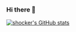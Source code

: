 ### Hi there 👋

<!--
**shocker-0x15/shocker-0x15** is a ✨ _special_ ✨ repository because its `README.md` (this file) appears on your GitHub profile.

Here are some ideas to get you started:

- 🔭 I’m currently working on ...
- 🌱 I’m currently learning ...
- 👯 I’m looking to collaborate on ...
- 🤔 I’m looking for help with ...
- 💬 Ask me about ...
- 📫 How to reach me: ...
- 😄 Pronouns: ...
- ⚡ Fun fact: ...
-->

[![shocker's GitHub stats](https://github-readme-stats.vercel.app/api?username=shocker-0x15)](https://github.com/anuraghazra/github-readme-stats)
